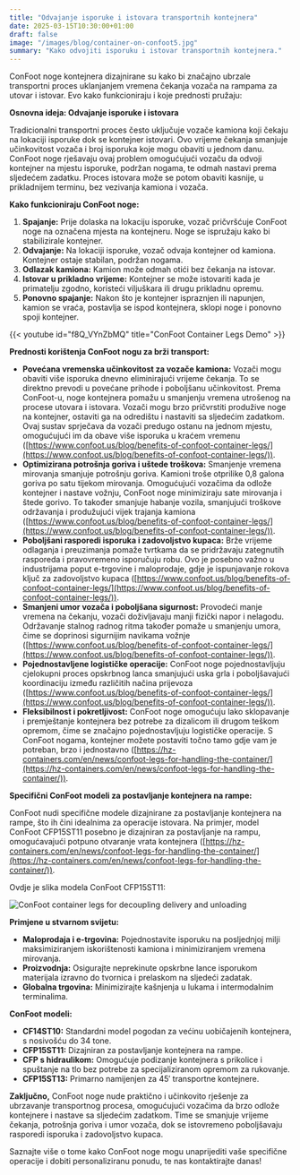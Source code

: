 ```yaml
---
title: "Odvajanje isporuke i istovara transportnih kontejnera"
date: 2025-03-15T10:30:00+01:00
draft: false
image: "/images/blog/container-on-confoot5.jpg"
summary: "Kako odvojiti isporuku i istovar transportnih kontejnera."
---
```


ConFoot noge kontejnera dizajnirane su kako bi značajno ubrzale transportni proces uklanjanjem vremena čekanja vozača na rampama za utovar i istovar. Evo kako funkcioniraju i koje prednosti pružaju:

**Osnovna ideja: Odvajanje isporuke i istovara**

Tradicionalni transportni proces često uključuje vozače kamiona koji čekaju na lokaciji isporuke dok se kontejner istovari. Ovo vrijeme čekanja smanjuje učinkovitost vozača i broj isporuka koje mogu obaviti u jednom danu. ConFoot noge rješavaju ovaj problem omogućujući vozaču da odvoji kontejner na mjestu isporuke, podržan nogama, te odmah nastavi prema sljedećem zadatku. Proces istovara može se potom obaviti kasnije, u prikladnijem terminu, bez vezivanja kamiona i vozača.

**Kako funkcioniraju ConFoot noge:**

1.  **Spajanje:** Prije dolaska na lokaciju isporuke, vozač pričvršćuje ConFoot noge na označena mjesta na kontejneru. Noge se ispružaju kako bi stabilizirale kontejner.
2.  **Odvajanje:** Na lokaciji isporuke, vozač odvaja kontejner od kamiona. Kontejner ostaje stabilan, podržan nogama.
3.  **Odlazak kamiona:** Kamion može odmah otići bez čekanja na istovar.
4.  **Istovar u prikladno vrijeme:** Kontejner se može istovariti kada je primatelju zgodno, koristeći viljuškara ili drugu prikladnu opremu.
5.  **Ponovno spajanje:** Nakon što je kontejner ispraznjen ili napunjen, kamion se vraća, postavlja se ispod kontejnera, sklopi noge i ponovno spoji kontejner.

{{< youtube id="f8Q_VYnZbMQ" title="ConFoot Container Legs Demo" >}}

**Prednosti korištenja ConFoot nogu za brži transport:**

*   **Povećana vremenska učinkovitost za vozače kamiona:** Vozači mogu obaviti više isporuka dnevno eliminirajući vrijeme čekanja. To se direktno prevodi u povećane prihode i poboljšanu učinkovitost. Prema ConFoot-u, noge kontejnera pomažu u smanjenju vremena utrošenog na procese utovara i istovara. Vozači mogu brzo pričvrstiti produžive noge na kontejner, ostaviti ga na odredištu i nastaviti sa sljedećim zadatkom. Ovaj sustav sprječava da vozači predugo ostanu na jednom mjestu, omogućujući im da obave više isporuka u kraćem vremenu ([https://www.confoot.us/blog/benefits-of-confoot-container-legs/](https://www.confoot.us/blog/benefits-of-confoot-container-legs/)).
*   **Optimizirana potrošnja goriva i uštede troškova:** Smanjenje vremena mirovanja smanjuje potrošnju goriva. Kamioni troše otprilike 0,8 galona goriva po satu tijekom mirovanja. Omogućujući vozačima da odlože kontejner i nastave vožnju, ConFoot noge minimiziraju sate mirovanja i štede gorivo. To također smanjuje habanje vozila, smanjujući troškove održavanja i produžujući vijek trajanja kamiona ([https://www.confoot.us/blog/benefits-of-confoot-container-legs/](https://www.confoot.us/blog/benefits-of-confoot-container-legs/)).
*   **Poboljšani rasporedi isporuka i zadovoljstvo kupaca:** Brže vrijeme odlaganja i preuzimanja pomaže tvrtkama da se pridržavaju zategnutih rasporeda i pravovremeno isporučuju robu. Ovo je posebno važno u industrijama poput e-trgovine i maloprodaje, gdje je ispunjavanje rokova ključ za zadovoljstvo kupaca ([https://www.confoot.us/blog/benefits-of-confoot-container-legs/](https://www.confoot.us/blog/benefits-of-confoot-container-legs/)).
*   **Smanjeni umor vozača i poboljšana sigurnost:** Provodeći manje vremena na čekanju, vozači doživljavaju manji fizički napor i nelagodu. Održavanje stalnog radnog ritma također pomaže u smanjenju umora, čime se doprinosi sigurnijim navikama vožnje ([https://www.confoot.us/blog/benefits-of-confoot-container-legs/](https://www.confoot.us/blog/benefits-of-confoot-container-legs/)).
*   **Pojednostavljene logističke operacije:** ConFoot noge pojednostavljuju cjelokupni proces opskrbnog lanca smanjujući uska grla i poboljšavajući koordinaciju između različitih načina prijevoza ([https://www.confoot.us/blog/benefits-of-confoot-container-legs/](https://www.confoot.us/blog/benefits-of-confoot-container-legs/)).
*   **Fleksibilnost i pokretljivost:** ConFoot noge omogućuju lako sklopavanje i premještanje kontejnera bez potrebe za dizalicom ili drugom teškom opremom, čime se značajno pojednostavljuju logističke operacije. S ConFoot nogama, kontejner možete postaviti točno tamo gdje vam je potreban, brzo i jednostavno ([https://hz-containers.com/en/news/confoot-legs-for-handling-the-container/](https://hz-containers.com/en/news/confoot-legs-for-handling-the-container/)).

**Specifični ConFoot modeli za postavljanje kontejnera na rampe:**

ConFoot nudi specifične modele dizajnirane za postavljanje kontejnera na rampe, što ih čini idealnima za operacije istovara. Na primjer, model ConFoot CFP15ST11 posebno je dizajniran za postavljanje na rampu, omogućavajući potpuno otvaranje vrata kontejnera ([https://hz-containers.com/en/news/confoot-legs-for-handling-the-container/](https://hz-containers.com/en/news/confoot-legs-for-handling-the-container/)).

Ovdje je slika modela ConFoot CFP15ST11:

![ConFoot container legs for decoupling delivery and unloading](/images/blog/container-on-confoot-unloading2.jpg)

**Primjene u stvarnom svijetu:**

*   **Maloprodaja i e-trgovina:** Pojednostavite isporuku na posljednjoj milji maksimiziranjem iskorištenosti kamiona i minimiziranjem vremena mirovanja.
*   **Proizvodnja:** Osigurajte neprekinute opskrbne lance isporukom materijala izravno do tvornica i prelaskom na sljedeći zadatak.
*   **Globalna trgovina:** Minimizirajte kašnjenja u lukama i intermodalnim terminalima.

**ConFoot modeli:**

*   **CF14ST10:** Standardni model pogodan za većinu uobičajenih kontejnera, s nosivošću do 34 tone.
*   **CFP15ST11:** Dizajniran za postavljanje kontejnera na rampe.
*   **CFP s hidraulikom:** Omogućuje podizanje kontejnera s prikolice i spuštanje na tlo bez potrebe za specijaliziranom opremom za rukovanje.
*   **CFP15ST13:** Primarno namijenjen za 45′ transportne kontejnere.

**Zaključno,** ConFoot noge nude praktično i učinkovito rješenje za ubrzavanje transportnog procesa, omogućujući vozačima da brzo odlože kontejnere i nastave sa sljedećim zadatkom. Time se smanjuje vrijeme čekanja, potrošnja goriva i umor vozača, dok se istovremeno poboljšavaju rasporedi isporuka i zadovoljstvo kupaca.

Saznajte više o tome kako ConFoot noge mogu unaprijediti vaše specifične operacije i dobiti personaliziranu ponudu, te nas kontaktirajte danas!